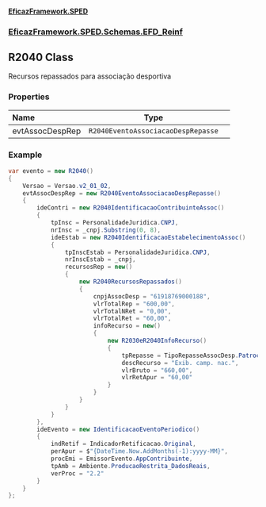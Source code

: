 #### [EficazFramework.SPED](EficazFrameworkSPED.md 'EficazFramework SPED')
### [EficazFramework.SPED.Schemas.EFD_Reinf](EficazFramework.SPED.Schemas.EFD_Reinf.md 'EficazFramework.SPED.Schemas.EFD_Reinf')

## R2040 Class

Recursos repassados para associação desportiva
### Properties

| Name | Type | |
| :--- | :---: | :--- |
| evtAssocDespRep | `R2040EventoAssociacaoDespRepasse` |  |

### Example
```csharp  
var evento = new R2040()  
{  
    Versao = Versao.v2_01_02,  
    evtAssocDespRep = new R2040EventoAssociacaoDespRepasse()  
    {  
        ideContri = new R2040IdentificacaoContribuinteAssoc()  
        {  
            tpInsc = PersonalidadeJuridica.CNPJ,  
            nrInsc = _cnpj.Substring(0, 8),  
            ideEstab = new R2040IdentificacaoEstabelecimentoAssoc()  
            {  
                tpInscEstab = PersonalidadeJuridica.CNPJ,  
                nrInscEstab = _cnpj,  
                recursosRep = new()  
                {  
                    new R2040RecursosRepassados()  
                    {  
                        cnpjAssocDesp = "61918769000188",  
                        vlrTotalRep = "600,00",  
                        vlrTotalNRet = "0,00",  
                        vlrTotalRet = "60,00",  
                        infoRecurso = new()  
                        {  
                            new R2030eR2040InfoRecurso()  
                            {  
                                tpRepasse = TipoRepasseAssocDesp.Patrocinio,  
                                descRecurso = "Exib. camp. nac.",  
                                vlrBruto = "660,00",  
                                vlrRetApur = "60,00"  
                            }  
                        }  
                    }  
                }  
            }  
        },  
        ideEvento = new IdentificacaoEventoPeriodico()  
        {  
            indRetif = IndicadorRetificacao.Original,  
            perApur = $"{DateTime.Now.AddMonths(-1):yyyy-MM}",  
            procEmi = EmissorEvento.AppContribuinte,  
            tpAmb = Ambiente.ProducaoRestrita_DadosReais,  
            verProc = "2.2"  
        }  
    }  
};  
```